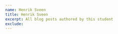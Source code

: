 ```yaml
---
name: Henrik Sveen
title: Henrik Sveen
excerpt: All blog posts authored by this student
exclude:
--- 
```

